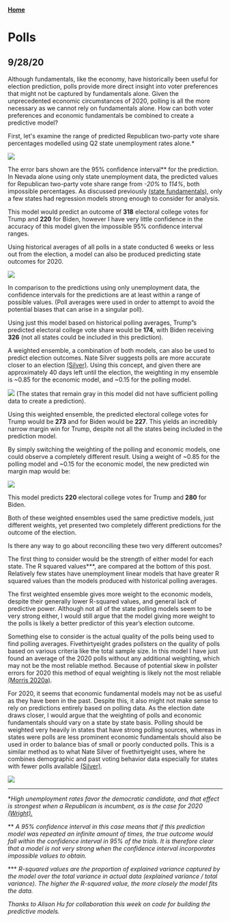 #### [Home](https://cassidybargell.github.io/election_analytics/)

# Polls
## 9/28/20

Although fundamentals, like the economy, have historically been useful for election prediction, polls provide more direct insight into voter preferences that might not be captured by fundamentals alone. Given the unprecedented economic circumstances of 2020, polling is all the more necessary as we cannot rely on fundamentals alone. How can both voter preferences and economic fundamentals be combined to create a predictive model?

First, let's examine the range of predicted Republican two-party vote share percentages modelled using Q2 state unemployment rates alone.* 

![](../figures/hist_unemploystate_lm.png)

The error bars shown are the 95% confidence interval** for the prediction. In Nevada alone using only state unemployment data, the predicted values for Republican two-party vote share range from *-20%* to *114%*, both impossible percentages. As discussed previously [(state fundamentals)](https://cassidybargell.github.io/election_analytics/posts/week_2.5.html), only a few states had regression models strong enough to consider for analysis. 

This model would predict an outcome of **318** electoral college votes for Trump and **220** for Biden, however I have very little confidence in the accuracy of this model given the impossible 95% confidence interval ranges. 

Using historical averages of all polls in a state conducted 6 weeks or less out from the election, a model can also be produced predicting state outcomes for 2020. 

![](../figures/hist_polling_lm.png)

In comparison to the predictions using only unemployment data, the confidence intervals for the predictions are at least within a range of possible values. (Poll averages were used in order to attempt to avoid the potential biases that can arise in a singular poll).

Using just this model based on historical polling averages, Trump”s predicted electoral college vote share would be **174**, with Biden receiving **326** (not all states could be included in this prediction). 

A weighted ensemble, a combination of both models, can also be used to predict election outcomes. Nate Silver suggests polls are more accurate closer to an election [(Silver)](https://fivethirtyeight.com/features/how-fivethirtyeights-2020-presidential-forecast-works-and-whats-different-because-of-covid-19/). Using this concept, and given there are approximately 40 days left until the election, the weighting in my ensemble is ~0.85 for the economic model, and ~0.15 for the polling model.

![](../figures/pollecon_weightedensemble_map.png)
(The states that remain gray in this model did not have sufficient polling data to create a prediction).

Using this weighted ensemble, the predicted electoral college votes for Trump would be **273** and for Biden would be **227**. This yields an incredibly narrow margin win for Trump, despite not all the states being included in the prediction model. 

By simply switching the weighting of the polling and economic models, one could observe a completely different result. Using a weight of ~0.85 for the polling model and ~0.15 for the economic model, the new predicted win margin map would be: 

![](../figures/pollecon_weightedensemble2_map.png)

This model predicts **220** electoral college votes for Trump and **280** for Biden.

Both of these weighted ensembles used the same predictive models, just different weights, yet presented two completely different predictions for the outcome of the election. 

Is there any way to go about reconciling these two very different outcomes? 

The first thing to consider would be the strength of either model for each state. The R squared values***, are compared at the bottom of this post. Relatively few states have unemployment linear models that have greater R squared values than the models produced with historical polling averages. 

The first weighted ensemble gives more weight to the economic models, despite their generally lower R-squared values, and general lack of predictive power. Although not all of the state polling models seem to be very strong either, I would still argue that the model giving more weight to the polls is likely a better predictor of this year’s election outcome.  

Something else to consider is the actual quality of the polls being used to find polling averages. Fivethirtyeight grades pollsters on the quality of polls based on various criteria like the total sample size. In this model I have just found an average of the 2020 polls without any additional weighting, which may not be the most reliable method. Because of potential skew in pollster errors for 2020 this method of equal weighting is likely not the most reliable [(Morris 2020a)](https://projects.economist.com/us-2020-forecast/president/how-this-works). 

For 2020, it seems that economic fundamental models may not be as useful as they have been in the past. Despite this, it also might not make sense to rely on predictions entirely based on polling data. As the election date draws closer, I would argue that the weighting of polls and economic fundamentals should vary on a state by state basis. Polling should be weighted very heavily in states that have strong polling sources, whereas in states were polls are less prominent economic fundamentals should also be used in order to balance bias of small or poorly conducted polls. This is a similar method as to what Nate Silver of fivethirtyeight uses, where he combines demographic and past voting behavior data especially for states with fewer polls available [(Silver)](https://fivethirtyeight.com/features/how-fivethirtyeights-2020-presidential-forecast-works-and-whats-different-because-of-covid-19/).

![](../figures/gt_rsq_wk3.png)

<hr>

**High unemployment rates favor the democratic candidate, and that effect is strongest when a Republican is incumbent, as is the case for 2020 [(Wright).](https://www-jstor-org.ezp-prod1.hul.harvard.edu/stable/23357704?seq=1#metadata_info_tab_contents)*

** *A 95% confidence interval in this case means that if this prediction model was repeated an infinite amount of times, the true outcome would fall within the confidence interval in 95% of the trials. It is therefore clear that a model is not very strong when the confidence interval incorporates impossible values to obtain.*

*** *R-squared values are the proportion of explained variance captured by the model over the total variance in actual data (explained variance / total variance). The higher the R-squared value, the more closely the model fits the data.* 

*Thanks to Alison Hu for collaboration this week on code for building the predictive models.*


